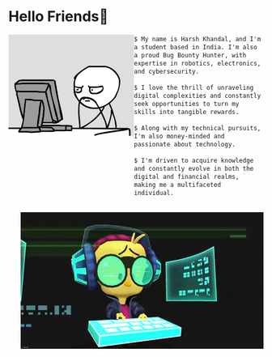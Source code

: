 # Hello Friends👋

<div>
  
  <img align="left" src="https://github.com/Hk-Hacker-Harsh/Hk-Hacker-Harsh/blob/Root/Files/gif2.gif" width="248" height="200" />

</div>


```
$ My name is Harsh Khandal, and I'm a student based in India. I'm also a proud Bug Bounty Hunter, with expertise in robotics, electronics, and cybersecurity.

$ I love the thrill of unraveling digital complexities and constantly seek opportunities to turn my skills into tangible rewards.

$ Along with my technical pursuits, I'm also money-minded and passionate about technology.

$ I'm driven to acquire knowledge and constantly evolve in both the digital and financial realms, making me a multifaceted individual.

```


<br>

<img align="right" src="https://github.com/Hk-Hacker-Harsh/Hk-Hacker-Harsh/blob/Root/Files/gif1.gif" width="480" height="270" />

<br>


<!--
**Hk-Hacker-Harsh/Hk-Hacker-Harsh** is a ✨ _special_ ✨ repository because its `README.md` (this file) appears on your GitHub profile.

Here are some ideas to get you started:

- 🔭 I’m currently working on ...
- 🌱 I’m currently learning ...
- 👯 I’m looking to collaborate on ...
- 🤔 I’m looking for help with ...
- 💬 Ask me about ...
- 📫 How to reach me: ...
- 😄 Pronouns: ...
- ⚡ Fun fact: ...
-->
